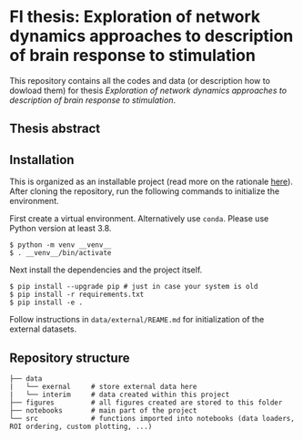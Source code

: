 # FI thesis: Exploration of network dynamics approaches to description of brain response to stimulation

This repository contains all the codes and data (or description how to dowload them) for thesis *Exploration of network dynamics approaches to description of brain response to stimulation*. 

## Thesis abstract

## Installation

This is organized as an installable project (read more on the rationale [here](https://drivendata.github.io/cookiecutter-data-science/)). After cloning the repository, run the following commands to initialize the environment.

First create a virtual environment. Alternatively use `conda`. Please use Python version at least 3.8.  

```shell
$ python -m venv __venv__
$ . __venv__/bin/activate
```

Next install the dependencies and the project itself.

```shell
$ pip install --upgrade pip # just in case your system is old
$ pip install -r requirements.txt
$ pip install -e .
```

Follow instructions in `data/external/REAME.md` for initialization of the external datasets.

## Repository structure

```
├── data
|   └── exernal     # store external data here
|   └── interim     # data created within this project
├── figures         # all figures created are stored to this folder
├── notebooks       # main part of the project
└── src             # functions imported into notebooks (data loaders, ROI ordering, custom plotting, ...)
```